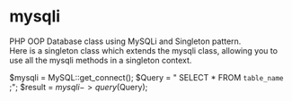 mysqli
======

PHP OOP Database class using MySQLi and Singleton pattern.  
Here is a singleton class which extends the mysqli class, allowing you to use all the mysqli methods in a singleton context.


  $mysqli = MySQL::get_connect();
	$Query = "
            	SELECT
	                * 
                FROM 
	                `table_name`
	            ;";
	$result = $mysqli->query($Query); 
